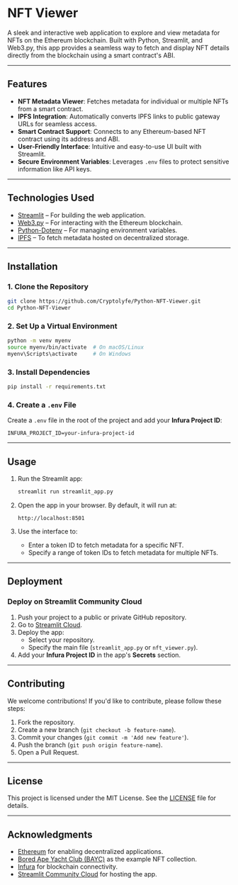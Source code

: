 
# **NFT Viewer**

A sleek and interactive web application to explore and view metadata for NFTs on the Ethereum blockchain. Built with Python, Streamlit, and Web3.py, this app provides a seamless way to fetch and display NFT details directly from the blockchain using a smart contract's ABI.

---

## **Features**

- **NFT Metadata Viewer**: Fetches metadata for individual or multiple NFTs from a smart contract.
- **IPFS Integration**: Automatically converts IPFS links to public gateway URLs for seamless access.
- **Smart Contract Support**: Connects to any Ethereum-based NFT contract using its address and ABI.
- **User-Friendly Interface**: Intuitive and easy-to-use UI built with Streamlit.
- **Secure Environment Variables**: Leverages `.env` files to protect sensitive information like API keys.

---

## **Technologies Used**

- [Streamlit](https://streamlit.io) – For building the web application.
- [Web3.py](https://web3py.readthedocs.io/) – For interacting with the Ethereum blockchain.
- [Python-Dotenv](https://github.com/theskumar/python-dotenv) – For managing environment variables.
- [IPFS](https://ipfs.io/) – To fetch metadata hosted on decentralized storage.

---

## **Installation**

### **1. Clone the Repository**
```bash
git clone https://github.com/Cryptolyfe/Python-NFT-Viewer.git
cd Python-NFT-Viewer
```

### **2. Set Up a Virtual Environment**
```bash
python -m venv myenv
source myenv/bin/activate  # On macOS/Linux
myenv\Scripts\activate     # On Windows
```

### **3. Install Dependencies**
```bash
pip install -r requirements.txt
```

### **4. Create a `.env` File**
Create a `.env` file in the root of the project and add your **Infura Project ID**:
```plaintext
INFURA_PROJECT_ID=your-infura-project-id
```

---

## **Usage**

1. Run the Streamlit app:
   ```bash
   streamlit run streamlit_app.py
   ```
2. Open the app in your browser. By default, it will run at:
   ```
   http://localhost:8501
   ```

3. Use the interface to:
   - Enter a token ID to fetch metadata for a specific NFT.
   - Specify a range of token IDs to fetch metadata for multiple NFTs.

---

## **Deployment**

### Deploy on Streamlit Community Cloud

1. Push your project to a public or private GitHub repository.
2. Go to [Streamlit Cloud](https://share.streamlit.io/).
3. Deploy the app:
   - Select your repository.
   - Specify the main file (`streamlit_app.py` or `nft_viewer.py`).
4. Add your **Infura Project ID** in the app's **Secrets** section.

---

## **Contributing**

We welcome contributions! If you'd like to contribute, please follow these steps:

1. Fork the repository.
2. Create a new branch (`git checkout -b feature-name`).
3. Commit your changes (`git commit -m 'Add new feature'`).
4. Push the branch (`git push origin feature-name`).
5. Open a Pull Request.

---

## **License**

This project is licensed under the MIT License. See the [LICENSE](LICENSE) file for details.

---

## **Acknowledgments**

- [Ethereum](https://ethereum.org/) for enabling decentralized applications.
- [Bored Ape Yacht Club (BAYC)](https://boredapeyachtclub.com/) as the example NFT collection.
- [Infura](https://infura.io/) for blockchain connectivity.
- [Streamlit Community Cloud](https://share.streamlit.io/) for hosting the app.

